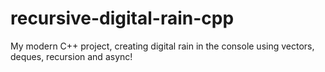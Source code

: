 # recursive-digital-rain-cpp
My modern C++ project, creating digital rain in the console using vectors, deques, recursion and async!
